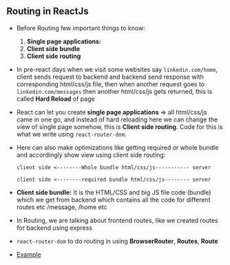 ## Routing in ReactJs

-  Before Routing few important things to know:
   1.  **Single page applications:**
   2.  **Client side bundle**
   3.  **Client side routing**

  - In pre-react days when we visit some websites say `linkedin.com/home`, client sends request to backend and backend send response with corresponding html/css/js file, then when another request goes to `linkedin.com/messages` then another html/css/js gets returned, this is called **Hard Reload** of page
  - React can let you create **single page applications** => all html/css/js came in one go, and instead of hard reloading here we can change the view of single page somehow, this is **Client side routing**. Code for this is what we write using `react-router-dom`.
  - Here can also make optimizations like getting required or whole bundle and accordingly show view using client side routing:

     `client side <--------Whole bundle html/css/js----------- server`

     `client side <--------required bundle html/css/js-------- server`
  
- **Client side bundle:** It is the HTML/CSS and big JS file code (bundle) which we get from backend which contains all the code for different routes etc /message, /home etc
- In Routing, we are talking about frontend routes, like we created routes for backend using express
- `react-router-dom` to do routing in using **BrowserRouter**, **Routes**, **Route**
- [Example](https://github.com/princebansal7/Web-Development-Concepts/blob/main/react-js/17.react-routing/src/App.jsx)